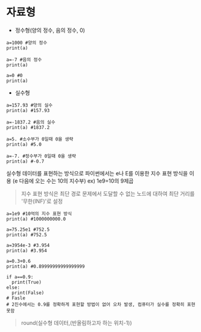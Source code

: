 # 자료형

- 정수형(양의 정수, 음의 정수, 0)

```
a=1000 #양의 정수
print(a)

a=-7 #음의 정수
print(a)

a=0 #0
print(a)
```  

- 실수형
```
a=157.93 #양의 실수
print(a) #157.93

a=-1837.2 #음의 실수
print(a) #1837.2

a=5. #소수부가 0일때 0을 생략
print(a) #5.0

a=-7. #정수부가 0일때 0을 생략
print(a) #-0.7
```  
실수형 데이터를 표현하는 방식으로 파이썬에서는 e나 E를 이용한 지수 표현 방식을 이용 (e 다음에 오는 수는 10의 지수부)
ex) 1e9=10의 9제곱
> 지수 표현 방식은 최단 경로 문제에서 도달할 수 없는 노드에 대하여 최단 거리를 '무한(INF)'로 설정

```
a=1e9 #10억의 지수 표현 방식
print(a) #1000000000.0

a=75.25e1 #752.5
print(a) #752.5

a=3954e-3 #3.954
print(a) #3.954
```  

```
a=0.3+0.6
print(a) #0.89999999999999999

if a==0.9:
  print(True)
else:
  print(False)
# Fasle
# 2진수에서는 0.9를 정확하게 표현할 방법이 없어 오차 발생, 컴퓨터가 실수를 정확히 표현 못함
```  
> round(실수형 데이터,(반올림하고자 하는 위치-1))

